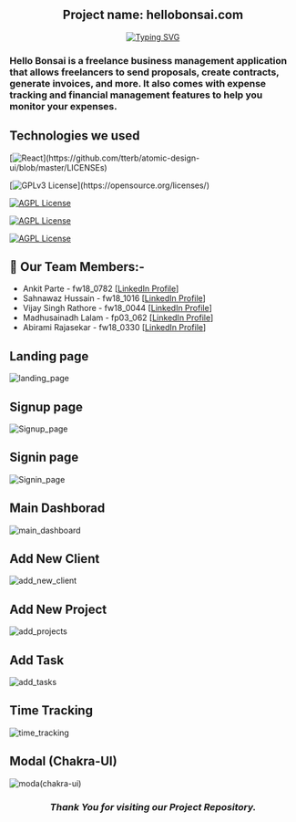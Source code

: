 <h2 align="center" >Project name: hellobonsai.com</h2>

<p align="center"><a href="https://git.io/typing-svg"><img src="https://readme-typing-svg.herokuapp.com?font=Fira+Code&size=35&duration=4000&pause=300&color=00B289&vCenter=true&width=1000&height=65&lines=Hey+There!;It's+Team+Hello+Bonsai.;Clone%3A+Hello+Bonsai+Freelance+Time+Tracking." alt="Typing SVG" /></a></p>
 <h3>Hello Bonsai is a freelance business management application that allows freelancers to send proposals, create contracts, generate invoices, and more. It also comes with expense tracking and financial management features to help you monitor your expenses.</h3>

## Technologies we used
[![React](https://img.shields.io/badge/React_(17.0.2)-20232A?style=for-the-badge&logo=react&logoColor=61DAFB)](https://github.com/tterb/atomic-design-ui/blob/master/LICENSEs)

[![GPLv3 License](https://img.shields.io/badge/Redux_(4.1.2)-593D88?style=for-the-badge&logo=redux&logoColor=white)](https://opensource.org/licenses/)

[![AGPL License](https://img.shields.io/badge/Chakra%20UI-3bc7bd?style=for-the-badge&logo=chakraui&logoColor=white)](http://www.gnu.org/licenses/agpl-3.0)

[![AGPL License](https://img.shields.io/badge/Rest_API-02303A?style=for-the-badge&logo=react-router&logoColor=white)](http://www.gnu.org/licenses/agpl-3.0)

[![AGPL License](https://img.shields.io/badge/CSS3-1572B6?style=for-the-badge&logo=css3&logoColor=white)](http://www.gnu.org/licenses/agpl-3.0)

 ## 🚀 Our Team Members:-
- Ankit Parte - fw18_0782 [[LinkedIn Profile](https://www.linkedin.com/in/ankit-parte-sharingon/)]
- Sahnawaz Hussain - fw18_1016 [[LinkedIn Profile](https://www.linkedin.com/in/sahnawaz-07-hussain/)]
- Vijay Singh Rathore - fw18_0044 [[LinkedIn Profile](https://www.linkedin.com/in/vijay-singh-rathore-738860166/)]
- Madhusainadh Lalam - fp03_062 [[LinkedIn Profile](https://www.linkedin.com/in/madhusainadh-lalam-aba64b204/)] 
- Abirami Rajasekar - fw18_0330 [[LinkedIn Profile](https://www.linkedin.com/in/abirami-rajasekar-1a2bb215b/)]

<h2>Landing page</h2>
<img src="https://user-images.githubusercontent.com/101489367/193447235-0c4766fd-d86e-4e06-996d-1ac52f8a5efd.png" alt="landing_page"/>

<h2>Signup page</h2>
<img src="https://user-images.githubusercontent.com/101489367/193447297-30d579b4-b6e1-4bfa-9e25-c968324b7d0b.png" alt="Signup_page"/>

<h2>Signin page</h2>
<img src="https://user-images.githubusercontent.com/101489367/193447335-899f5dee-cf83-4c0b-aba9-ffb049f1fb90.png" alt="Signin_page"/>

<h2>Main Dashborad</h2>
<img src="https://user-images.githubusercontent.com/101489367/193447376-99aa7e02-c699-4e6f-adca-f3e8fd9346fa.png" alt="main_dashboard"/>

<h2>Add New Client</h2>
<img src="https://user-images.githubusercontent.com/101489367/193447441-adc6488f-cc28-4e1c-9978-74946857d612.png" alt="add_new_client"/>

<h2>Add New Project</h2>
<img src="https://user-images.githubusercontent.com/101489367/193447475-10c228b4-23e1-4bb4-8d57-24926a2a1ce0.png" alt="add_projects"/>

<h2>Add Task</h2>
<img src="https://user-images.githubusercontent.com/101489367/193447511-4349ad25-f3fb-4242-9ad3-7395e5d29380.png" alt="add_tasks"/>

<h2>Time Tracking</h2>
<img src="https://user-images.githubusercontent.com/101489367/193447593-648d0efa-edfa-4959-b080-3fedd09e0a7b.png" alt="time_tracking"/>

<h2>Modal (Chakra-UI)</h2>
<img src="https://user-images.githubusercontent.com/101489367/193451329-b3d177ac-da81-4920-a766-7308e360ae93.png" alt="moda(chakra-ui)"/>
 
  <h3 align="center"><i>Thank You for visiting our Project Repository.</i></h3> 
